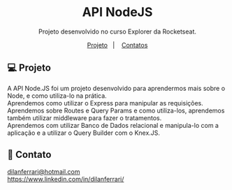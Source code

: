 <h1 align="center"> API NodeJS </h1>

<p align="center">
Projeto desenvolvido no curso Explorer da Rocketseat.
</p>

<p align="center">
  <a href="#-projeto">Projeto</a>&nbsp;&nbsp;&nbsp;|&nbsp;&nbsp;&nbsp;
  <a href="#-contato">Contatos</a>
</p>

## 💻 Projeto
A API Node.JS foi um projeto desenvolvido para aprendermos mais sobre o Node, e como utiliza-lo na prática.<br>
Aprendemos como utilizar o Express para manipular as requisições. Aprendemos sobre Routes e Query Params e como utiliza-los, aprendemos também utilizar middleware para fazer o tratamentos.<br>
Aprendemos com utilizar Banco de Dados relacional e manipula-lo com a aplicação e a utilizar o Query Builder com o Knex.JS.
<br/>

## 📱 Contato

dilanferrari@hotmail.com  
<a>https://www.linkedin.com/in/dilanferrari/</a>